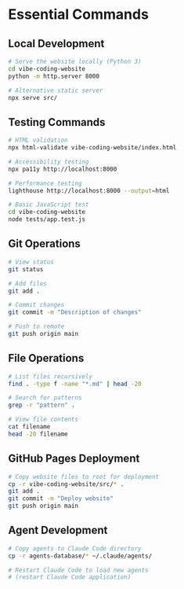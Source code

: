 # Essential Commands

## Local Development
```bash
# Serve the website locally (Python 3)
cd vibe-coding-website
python -m http.server 8000

# Alternative static server
npx serve src/
```

## Testing Commands
```bash
# HTML validation
npx html-validate vibe-coding-website/index.html

# Accessibility testing  
npx pa11y http://localhost:8000

# Performance testing
lighthouse http://localhost:8000 --output=html

# Basic JavaScript test
cd vibe-coding-website
node tests/app.test.js
```

## Git Operations
```bash
# View status
git status

# Add files
git add .

# Commit changes
git commit -m "Description of changes"

# Push to remote
git push origin main
```

## File Operations
```bash
# List files recursively
find . -type f -name "*.md" | head -20

# Search for patterns
grep -r "pattern" .

# View file contents
cat filename
head -20 filename
```

## GitHub Pages Deployment
```bash
# Copy website files to root for deployment
cp -r vibe-coding-website/src/* .
git add .
git commit -m "Deploy website"
git push origin main
```

## Agent Development
```bash
# Copy agents to Claude Code directory
cp -r agents-database/* ~/.claude/agents/

# Restart Claude Code to load new agents
# (restart Claude Code application)
```